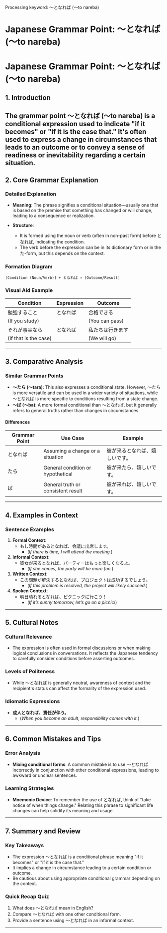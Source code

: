 Processing keyword: ～となれば (〜to nareba)
# Japanese Grammar Point: ～となれば (〜to nareba)
# Japanese Grammar Point: ～となれば (〜to nareba)
## 1. Introduction
The grammar point ～となれば (〜to nareba) is a conditional expression used to indicate "if it becomes" or "if it is the case that." It's often used to express a change in circumstances that leads to an outcome or to convey a sense of readiness or inevitability regarding a certain situation.
---
## 2. Core Grammar Explanation
### Detailed Explanation
- **Meaning**: The phrase signifies a conditional situation—usually one that is based on the premise that something has changed or will change, leading to a consequence or realization.
  
- **Structure**: 
  - It is formed using the noun or verb (often in non-past form) before となれば, indicating the condition.
  - The verb before the expression can be in its dictionary form or in the た-form, but this depends on the context.
### Formation Diagram
```
[Condition (Noun/Verb)] + となれば → [Outcome/Result]
```
### Visual Aid Example
| Condition       | Expression | Outcome             |
|----------------|------------|---------------------|
| 勉強すること   | となれば    | 合格できる           |
| (If you study) |            | (You can pass)      |
| それが事実なら | となれば    | 私たちは行きます     |
| (If that is the case) | | (We will go)      |
---
## 3. Comparative Analysis
### Similar Grammar Points
- **～たら (〜tara)**: This also expresses a conditional state. However, ～たら is more versatile and can be used in a wider variety of situations, while ～となれば is more specific to conditions resulting from a state change.
- **～ば (〜ba)**: A more formal conditional than ～となれば, but it generally refers to general truths rather than changes in circumstances.
#### Differences
| Grammar Point | Use Case                           | Example                     |
|---------------|------------------------------------|-----------------------------|
| となれば      | Assuming a change or a situation   | 彼が来るとなれば、嬉しいです。   |
| たら         | General condition or hypothetical   | 彼が来たら、嬉しいです。       |
| ば           | General truth or consistent result | 彼が来れば、嬉しいです。       |
---
## 4. Examples in Context
### Sentence Examples
1. **Formal Context**:
   - もし時間があるとなれば、会議に出席します。
     - (*If there is time, I will attend the meeting.*)
2. **Informal Context**:
   - 彼女が来るとなれば、パーティーはもっと楽しくなるよ。
     - (*If she comes, the party will be more fun.*)
3. **Written Context**:
   - この問題が解決するとなれば、プロジェクトは成功するでしょう。
     - (*If this problem is resolved, the project will likely succeed.*)
4. **Spoken Context**:
   - 明日晴れるとなれば、ピクニックに行こう！
     - (*If it’s sunny tomorrow, let’s go on a picnic!*)
---
## 5. Cultural Notes
### Cultural Relevance
- The expression is often used in formal discussions or when making logical conclusions in conversations. It reflects the Japanese tendency to carefully consider conditions before asserting outcomes.
  
### Levels of Politeness
- While ～となれば is generally neutral, awareness of context and the recipient's status can affect the formality of the expression used.
### Idiomatic Expressions
- **成人となれば、責任が伴う。**
  - (*When you become an adult, responsibility comes with it.*)
---
## 6. Common Mistakes and Tips
### Error Analysis
- **Mixing conditional forms**: A common mistake is to use ～となれば incorrectly in conjunction with other conditional expressions, leading to awkward or unclear sentences.
### Learning Strategies
- **Mnemonic Device**: To remember the use of となれば, think of "take notice of when things change." Relating this phrase to significant life changes can help solidify its meaning and usage.
---
## 7. Summary and Review
### Key Takeaways
- The expression ～となれば is a conditional phrase meaning "if it becomes" or "if it is the case that."
- It implies a change in circumstance leading to a certain condition or outcome.
- Be cautious about using appropriate conditional grammar depending on the context.
### Quick Recap Quiz
1. What does ～となれば mean in English?
2. Compare ～となれば with one other conditional form.
3. Provide a sentence using ～となれば in an informal context.
---
